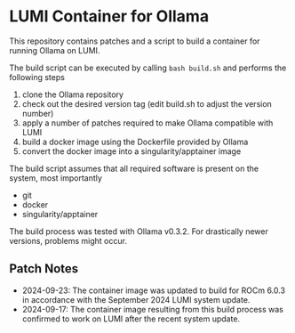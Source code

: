 # LUMI Container for Ollama

This repository contains patches and a script to build a container for running Ollama on LUMI.

The build script can be executed by calling `bash build.sh` and performs the following steps

1. clone the Ollama repository
2. check out the desired version tag (edit build.sh to adjust the version number)
3. apply a number of patches required to make Ollama compatible with LUMI
4. build a docker image using the Dockerfile provided by Ollama
5. convert the docker image into a singularity/apptainer image

The build script assumes that all required software is present on the system, most importantly
- git
- docker
- singularity/apptainer

The build process was tested with Ollama v0.3.2. For drastically newer versions, problems might occur.

## Patch Notes

- 2024-09-23: The container image was updated to build for ROCm 6.0.3 in accordance with the September 2024 LUMI system update.
- 2024-09-17: The container image resulting from this build process was confirmed to work on LUMI after the recent system update.
